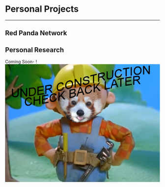 # Personal Projects

---


## Red Panda Network 


## Personal Research

Coming Soon- !<br>
[<img src="images/undercon.png?raw=true"/>](/)
